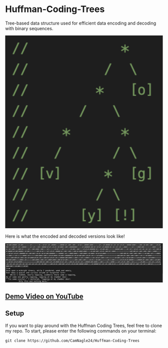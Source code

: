 # Huffman-Coding-Trees
Tree-based data structure used for efficient data encoding and decoding with binary sequences.

<img src="assets/HuffmanCodeTree.png" width="600">

Here is what the encoded and decoded versions look like!

<img src="assets/HuffmanEncode.png" width="600">

## <a href="https://www.youtube.com/watch?v=UNz9k9E9IWM"> Demo Video on YouTube </a>

## Setup

If you want to play around with the Huffman Coding Trees, feel free to clone my repo. To start, please enter the following commands on your terminal:

```
git clone https://github.com/CamNagle24/Huffman-Coding-Trees
```